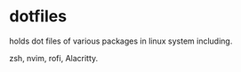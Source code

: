 # dotfiles
holds dot files of various packages in linux system including.

zsh,
nvim,
rofi,
Alacritty.
